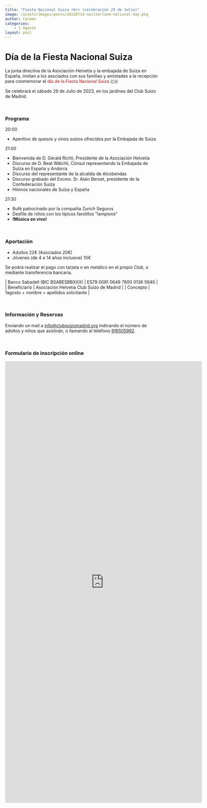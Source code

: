 ```yaml
---
title: "Fiesta Nacional Suiza <br> (celebración 29 de Julio)"
image: /assets/images/posts/20220719-switzerland-national-day.png
author: Carmen
categories:
    - 1 Agosto
layout: post
---
```

  
    
# Día de la Fiesta Nacional Suiza
  
La junta directiva de la Asociación Helvetia y la embajada de Suiza en España, invitan a los asociados con sus familias y amistades a la recepción para conmemorar el <font color="red">día de la Fiesta Nacional Suiza</font> 🇨🇭    
   
Se celebrará el sábado 29 de Julio de 2023, en los jardines del Club Suizo de Madrid.  
      
<br>                

### Programa  
  
20:00
* Aperitivo de quesos y vinos suizos ofrecidos por la Embajada de Suiza  
  
21:00
* Bienvenida de D. Gérald Richli, Presidente de la Asociación Helvetia
* Discurso de D. Beat Wälchli, Cónsul representando la Embajada de Suiza en España y Andorra
* Discurso del representante de la alcaldía de Alcobendas
* Discurso grabado del Excmo. Sr. Alain Berset, presidente de la Confederación Suiza
* Himnos nacionales de Suiza y España  
  
21:30
* Bufé patrocinado por la compañía Zurich Seguros
* Desfile de niños con los típicos farolillos "lampions"
* **!Música en vivo!**

<br>

### Aportación  
  
* Adultos 22€ (Asociados 20€)
* Jóvenes (de 4 a 14 años inclusive) 10€

Se podrá realizar el pago con tarjeta o en metálico en el propio Club, o mediante transferencia bancaria.

     
   | Banco Sabadell (BIC BSABESBBXXX) | ES79 0081 0649 7600 0136 5940 |
   | Beneficiario | Asociación Helvetia Club Suizo de Madrid |
   | Concepto | 1agosto + nombre + apellidos solicitante |


<br>
   
### Información y Reservas  
   
Enviando un mail a [info@clubsuizomadrid.org](mailto:info@clubsuizomadrid.org) indicando el número de adultos y niños que asistirán, o llamando al teléfono [916505992](tlf:916505992).  
    
<br>  
   
### Formulario de inscripción online  
  
  
<iframe src="https://docs.google.com/forms/d/e/1FAIpQLSezm1a3EQU-sIjsK1HmZ8zF5KjLmdFSBtQ4i-IUUDFQQ6pJZQ/viewform?embedded=true" width="640" height="1432" frameborder="0" marginheight="0" marginwidth="0">Cargando…</iframe>     
    
    

     